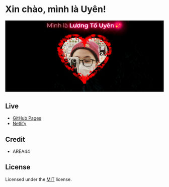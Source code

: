 # Xin chào, mình là Uyên!

![Banner](banner.jpeg)

## Live

- [GitHub Pages](https://area44-stack.github.io/minhlauyen)
- [Netlify](https://minhlauyen.netlify.app)


## Credit

- AREA44

## License

Licensed under the [MIT](LICENSE) license.
